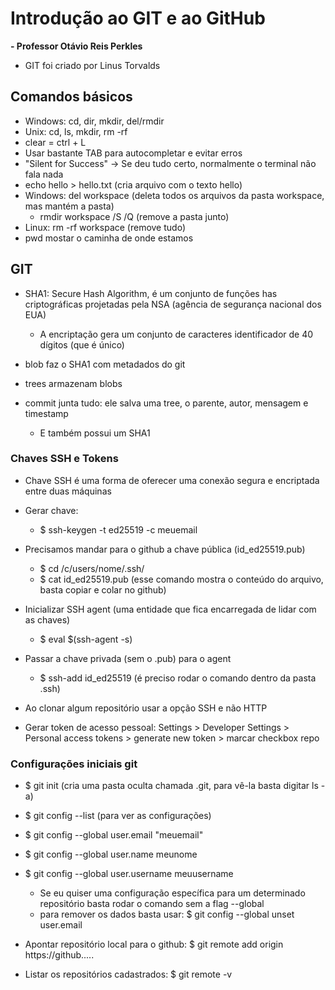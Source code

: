 # Introdução ao GIT e ao GitHub
**- Professor Otávio Reis Perkles**

- GIT foi criado por Linus Torvalds

## Comandos básicos

- Windows: cd, dir, mkdir, del/rmdir
- Unix: cd, ls, mkdir, rm -rf
- clear = ctrl + L
- Usar bastante TAB para autocompletar e evitar erros
- "Silent for Success" -> Se deu tudo certo, normalmente o terminal não fala nada
- echo hello > hello.txt (cria arquivo com o texto hello)
- Windows: del workspace (deleta todos os arquivos da pasta workspace, mas mantém a pasta)
  - rmdir workspace /S /Q (remove a pasta junto)
- Linux: rm -rf workspace (remove tudo)
- pwd mostar o caminha de onde estamos

## GIT

- SHA1: Secure Hash Algorithm, é um conjunto de funções has criptográficas projetadas pela NSA (agência de segurança nacional dos EUA)
  - A encriptação gera um conjunto de caracteres identificador de 40 dígitos (que é único)

- blob faz o SHA1 com metadados do git
- trees armazenam blobs
- commit junta tudo: ele salva uma tree, o parente, autor, mensagem e timestamp
  - E também possui um SHA1

### Chaves SSH e Tokens

- Chave SSH é uma forma de oferecer uma conexão segura e encriptada entre duas máquinas

- Gerar chave:
  - $ ssh-keygen -t ed25519 -c meuemail
  
- Precisamos mandar para o github a chave pública (id_ed25519.pub)
  - $ cd /c/users/nome/.ssh/
  - $ cat id_ed25519.pub (esse comando mostra o conteúdo do arquivo, basta copiar e colar no github)

- Inicializar SSH agent (uma entidade que fica encarregada de lidar com as chaves)
  - $ eval $(ssh-agent -s)
- Passar a chave privada (sem o .pub) para o agent
  - $ ssh-add id_ed25519 (é preciso rodar o comando dentro da pasta .ssh)

- Ao clonar algum repositório usar a opção SSH e não HTTP

- Gerar token de acesso pessoal: Settings > Developer Settings > Personal access tokens > generate new token > marcar checkbox repo

### Configurações iniciais git

- $ git init (cria uma pasta oculta chamada .git, para vê-la basta digitar ls -a)

- $ git config --list (para ver as configurações)

- $ git config --global user.email "meuemail"
- $ git config --global user.name meunome
- $ git config --global user.username meuusername
  - Se eu quiser uma configuração específica para um determinado repositório basta rodar o comando sem a flag --global
  - para remover os dados basta usar: $ git config --global unset user.email

- Apontar repositório local para o github: $ git remote add origin https://github.....
- Listar os repositórios cadastrados: $ git remote -v
